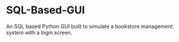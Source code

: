 # SQL-Based-GUI
An SQL based Python GUI built to simulate a bookstore management system with a login screen.
